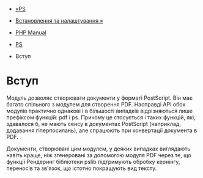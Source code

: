 - [«PS](book.ps.md)
- [Встановлення та налаштування »](ps.setup.md)

- [PHP Manual](index.md)
- [PS](book.ps.md)
-   Вступ

# Вступ

Модуль дозволяє створювати документи у форматі PostScript. Він має
багато спільного з модулем для створення PDF. Насправді API обох
модулів практично однакові і в більшості випадків відрізняються лише
префіксом функцій: pdf і ps. Причому це стосується і таких функцій,
які, здавалося б, не мають сенсу в документах PostScript (наприклад,
додавання гіперпосилань), але спрацюють при конвертації документа в PDF.

Документи, створювані цим модулем, у деяких випадках виглядають навіть
краще, ніж згенеровані за допомогою модуля PDF через те, що функції
Рендеринг бібліотеки pslib підтримують обробку кернінгу, переносів та
зв'язок, що істотно покращують вид тексту.
